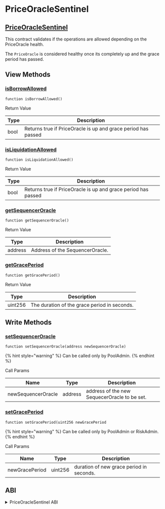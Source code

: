 # PriceOracleSentinel

## [PriceOracleSentinel](https://github.com/spark/spark-lend/blob/master/contracts/protocol/configuration/PriceOracleSentinel.sol)

This contract validates if the operations are allowed depending on the PriceOracle health.

The `PriceOracle` is considered healthy once its completely up and the grace period has passed.

## View Methods

### [isBorrowAllowed](https://github.com/spark/spark-lend/blob/master/contracts/protocol/configuration/PriceOracleSentinel.sol#L62)

`function isBorrowAllowed()`

Return Value

| Type | Description                                                   |
| ---- | ------------------------------------------------------------- |
| bool | Returns true if PriceOracle is up and grace period has passed |

### [isLiquidationAllowed](https://github.com/spark/spark-lend/blob/master/contracts/protocol/configuration/PriceOracleSentinel.sol#L67)

`function isLiquidationAllowed()`

Return Value

| Type | Description                                                   |
| ---- | ------------------------------------------------------------- |
| bool | Returns true if PriceOracle is up and grace period has passed |

### [getSequencerOracle](https://github.com/spark/spark-lend/blob/master/contracts/protocol/configuration/PriceOracleSentinel.sol#L93)

`function getSequencerOracle()`

Return Value

| Type    | Description                     |
| ------- | ------------------------------- |
| address | Address of the SequencerOracle. |

### [getGracePeriod](https://github.com/spark/spark-lend/blob/master/contracts/protocol/configuration/PriceOracleSentinel.sol#L98)

`function getGracePeriod()`

Return Value

| Type    | Description                                  |
| ------- | -------------------------------------------- |
| uint256 | The duration of the grace period in seconds. |

## Write Methods

### [setSequencerOracle](https://github.com/spark/spark-lend/blob/master/contracts/protocol/configuration/PriceOracleSentinel.sol#L81)

`function setSequencerOracle(address newSequencerOracle)`

{% hint style="warning" %}
Can be called only by PoolAdmin.
{% endhint %}

Call Params

| Name               | Type    | Description                                  |
| ------------------ | ------- | -------------------------------------------- |
| newSequencerOracle | address | address of the new SequecerOracle to be set. |

### [setGracePeriod](https://github.com/spark/spark-lend/blob/master/contracts/protocol/configuration/PriceOracleSentinel.sol#L87)

`function setGracePeriod(uint256 newGracePeriod`

{% hint style="warning" %}
Can be called only by PoolAdmin or RiskAdmin.
{% endhint %}

Call Params

| Name           | Type    | Description                              |
| -------------- | ------- | ---------------------------------------- |
| newGracePeriod | uint256 | duration of new grace period in seconds. |

## ABI

<details>

<summary>PriceOracleSentinel ABI</summary>

```
[
    {
        "inputs": [
            {
                "internalType": "contract IPoolAddressesProvider",
                "name": "provider",
                "type": "address"
            },
            {
                "internalType": "contract ISequencerOracle",
                "name": "oracle",
                "type": "address"
            },
            {
                "internalType": "uint256",
                "name": "gracePeriod",
                "type": "uint256"
            }
        ],
        "stateMutability": "nonpayable",
        "type": "constructor"
    },
    {
        "anonymous": false,
        "inputs": [
            {
                "indexed": false,
                "internalType": "uint256",
                "name": "newGracePeriod",
                "type": "uint256"
            }
        ],
        "name": "GracePeriodUpdated",
        "type": "event"
    },
    {
        "anonymous": false,
        "inputs": [
            {
                "indexed": false,
                "internalType": "address",
                "name": "newSequencerOracle",
                "type": "address"
            }
        ],
        "name": "SequencerOracleUpdated",
        "type": "event"
    },
    {
        "inputs": [],
        "name": "ADDRESSES_PROVIDER",
        "outputs": [
            {
                "internalType": "contract IPoolAddressesProvider",
                "name": "",
                "type": "address"
            }
        ],
        "stateMutability": "view",
        "type": "function"
    },
    {
        "inputs": [],
        "name": "getGracePeriod",
        "outputs": [
            {
                "internalType": "uint256",
                "name": "",
                "type": "uint256"
            }
        ],
        "stateMutability": "view",
        "type": "function"
    },
    {
        "inputs": [],
        "name": "getSequencerOracle",
        "outputs": [
            {
                "internalType": "address",
                "name": "",
                "type": "address"
            }
        ],
        "stateMutability": "view",
        "type": "function"
    },
    {
        "inputs": [],
        "name": "isBorrowAllowed",
        "outputs": [
            {
                "internalType": "bool",
                "name": "",
                "type": "bool"
            }
        ],
        "stateMutability": "view",
        "type": "function"
    },
    {
        "inputs": [],
        "name": "isLiquidationAllowed",
        "outputs": [
            {
                "internalType": "bool",
                "name": "",
                "type": "bool"
            }
        ],
        "stateMutability": "view",
        "type": "function"
    },
    {
        "inputs": [
            {
                "internalType": "uint256",
                "name": "newGracePeriod",
                "type": "uint256"
            }
        ],
        "name": "setGracePeriod",
        "outputs": [],
        "stateMutability": "nonpayable",
        "type": "function"
    },
    {
        "inputs": [
            {
                "internalType": "address",
                "name": "newSequencerOracle",
                "type": "address"
            }
        ],
        "name": "setSequencerOracle",
        "outputs": [],
        "stateMutability": "nonpayable",
        "type": "function"
    }
]
```

</details>

